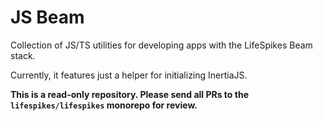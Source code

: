 # JS Beam

Collection of JS/TS utilities for developing apps with the LifeSpikes
Beam stack.

Currently, it features just a helper for initializing InertiaJS.

**This is a read-only repository. Please send all PRs to the
`lifespikes/lifespikes` monorepo for review.**
